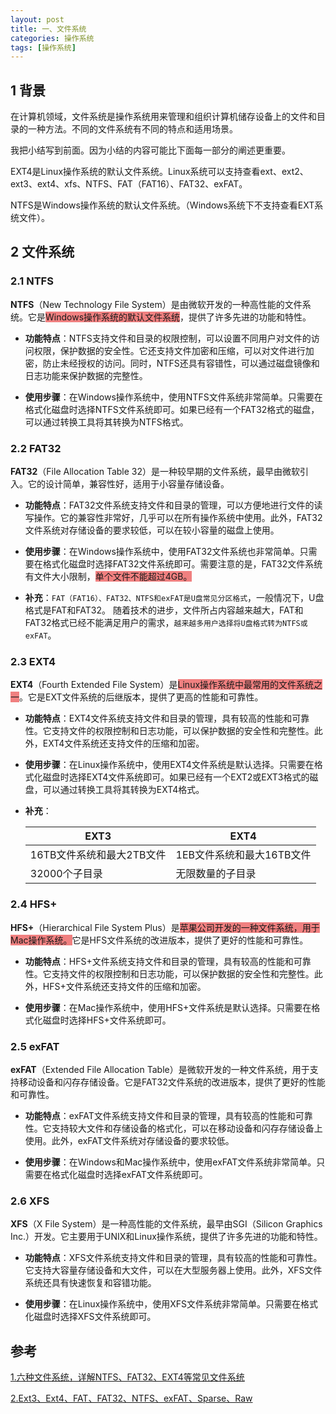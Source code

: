 ```yaml
---
layout: post
title: 一、文件系统
categories: 操作系统
tags: [操作系统]
---
```


## 1 背景
在计算机领域，文件系统是操作系统用来管理和组织计算机储存设备上的文件和目录的一种方法。不同的文件系统有不同的特点和适用场景。

我把小结写到前面。因为小结的内容可能比下面每一部分的阐述更重要。

EXT4是Linux操作系统的默认文件系统。Linux系统可以支持查看ext、ext2、ext3、ext4、xfs、NTFS、FAT（FAT16）、FAT32、exFAT。

NTFS是Windows操作系统的默认文件系统。（Windows系统下不支持查看EXT系统文件）。

## 2 文件系统

### 2.1 NTFS

**NTFS**（New Technology File System）是由微软开发的一种高性能的文件系统。它是<span style="background-color: lightcoral;">Windows操作系统的默认文件系统</span>，提供了许多先进的功能和特性。

- **功能特点**：NTFS支持文件和目录的权限控制，可以设置不同用户对文件的访问权限，保护数据的安全性。它还支持文件加密和压缩，可以对文件进行加密，防止未经授权的访问。同时，NTFS还具有容错性，可以通过磁盘镜像和日志功能来保护数据的完整性。

- **使用步骤**：在Windows操作系统中，使用NTFS文件系统非常简单。只需要在格式化磁盘时选择NTFS文件系统即可。如果已经有一个FAT32格式的磁盘，可以通过转换工具将其转换为NTFS格式。

### 2.2 FAT32

**FAT32**（File Allocation Table 32）是一种较早期的文件系统，最早由微软引入。它的设计简单，兼容性好，适用于小容量存储设备。

- **功能特点**：FAT32文件系统支持文件和目录的管理，可以方便地进行文件的读写操作。它的兼容性非常好，几乎可以在所有操作系统中使用。此外，FAT32文件系统对存储设备的要求较低，可以在较小容量的磁盘上使用。

- **使用步骤**：在Windows操作系统中，使用FAT32文件系统也非常简单。只需要在格式化磁盘时选择FAT32文件系统即可。需要注意的是，FAT32文件系统有文件大小限制，<span style="background-color: lightcoral;">单个文件不能超过4GB。</span>

- **补充**：`FAT（FAT16）、FAT32、NTFS和exFAT是U盘常见分区格式`，一般情况下，U盘格式是FAT和FAT32。
    随着技术的进步，文件所占内容越来越大，FAT和FAT32格式已经不能满足用户的需求，`越来越多用户选择将U盘格式转为NTFS或exFAT`。

### 2.3 EXT4

**EXT4**（Fourth Extended File System）是<span style="background-color: lightcoral;">Linux操作系统中最常用的文件系统之一</span>。它是EXT文件系统的后继版本，提供了更高的性能和可靠性。

- **功能特点**：EXT4文件系统支持文件和目录的管理，具有较高的性能和可靠性。它支持文件的权限控制和日志功能，可以保护数据的安全性和完整性。此外，EXT4文件系统还支持文件的压缩和加密。

- **使用步骤**：在Linux操作系统中，使用EXT4文件系统是默认选择。只需要在格式化磁盘时选择EXT4文件系统即可。如果已经有一个EXT2或EXT3格式的磁盘，可以通过转换工具将其转换为EXT4格式。
- **补充**：

    |          EXT3          |            EXT4           |
    | ---------------------- | ------------------------- |
    | 16TB文件系统和最大2TB文件 | 1EB文件系统和最大16TB文件    |
    | 32000个子目录    | 无限数量的子目录      |


### 2.4 HFS+

**HFS+**（Hierarchical File System Plus）是<span style="background-color: lightcoral;">苹果公司开发的一种文件系统，用于Mac操作系统。</span>它是HFS文件系统的改进版本，提供了更好的性能和可靠性。

- **功能特点**：HFS+文件系统支持文件和目录的管理，具有较高的性能和可靠性。它支持文件的权限控制和日志功能，可以保护数据的安全性和完整性。此外，HFS+文件系统还支持文件的压缩和加密。

- **使用步骤**：在Mac操作系统中，使用HFS+文件系统是默认选择。只需要在格式化磁盘时选择HFS+文件系统即可。

### 2.5 exFAT

**exFAT**（Extended File Allocation Table）是微软开发的一种文件系统，用于支持移动设备和闪存存储设备。它是FAT32文件系统的改进版本，提供了更好的性能和可靠性。

- **功能特点**：exFAT文件系统支持文件和目录的管理，具有较高的性能和可靠性。它支持较大文件和存储设备的格式化，可以在移动设备和闪存存储设备上使用。此外，exFAT文件系统对存储设备的要求较低。

- **使用步骤**：在Windows和Mac操作系统中，使用exFAT文件系统非常简单。只需要在格式化磁盘时选择exFAT文件系统即可。

### 2.6 XFS

**XFS**（X File System）是一种高性能的文件系统，最早由SGI（Silicon Graphics Inc.）开发。它主要用于UNIX和Linux操作系统，提供了许多先进的功能和特性。

- **功能特点**：XFS文件系统支持文件和目录的管理，具有较高的性能和可靠性。它支持大容量存储设备和大文件，可以在大型服务器上使用。此外，XFS文件系统还具有快速恢复和容错功能。
  
- **使用步骤**：在Linux操作系统中，使用XFS文件系统非常简单。只需要在格式化磁盘时选择XFS文件系统即可。

## 参考
[1.六种文件系统，详解NTFS、FAT32、EXT4等常见文件系统](https://www.sparktry.com/2017/9825.html)

[2.Ext3、Ext4、FAT、FAT32、NTFS、exFAT、Sparse、Raw](https://blog.csdn.net/weixin_45264425/article/details/127160215)